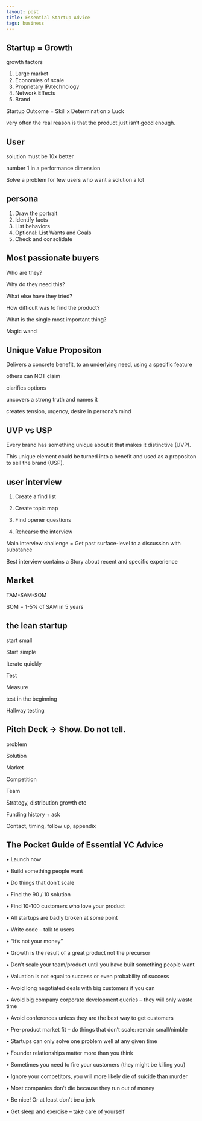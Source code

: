 ```yaml
---
layout: post
title: Essential Startup Advice  
tags: business
---
```


## Startup = Growth

growth factors

1. Large market
2. Economies of scale
3. Proprietary IP/technology
4. Network Effects
5. Brand

Startup Outcome = Skill x Determination x Luck

very often the real reason is that the product just isn’t good enough.


## User

solution must be 10x better

number 1 in a performance dimension

Solve a problem
for few users who
want a solution a lot


## persona
1. Draw the portrait
2. Identify facts
3. List behaviors
4. Optional: List Wants and Goals
5. Check and consolidate

## Most passionate buyers

Who are they?

Why do they need this?

What else have they tried?

How difficult was to find the product?

What is the single most important thing?

Magic wand


## Unique Value Propositon
Delivers a concrete benefit,
to an underlying need, using a
specific feature

others can NOT claim

clarifies options

uncovers a strong truth and names it

creates tension, urgency, desire in persona’s mind

## UVP vs USP
Every brand has something
unique about it that makes it
distinctive (UVP). 

This unique
element could be turned into a
benefit and used as a propositon
to sell the brand (USP).

## user interview
1. Create a find list

2. Create topic map

3. Find opener questions

4. Rehearse the interview

Main interview challenge =
Get past surface-level to a
discussion with substance

Best interview
contains a Story
about recent and specific
experience


## Market

TAM-SAM-SOM

SOM = 1-5% of SAM in 5 years


## the lean startup

start small

Start simple 

Iterate quickly 

Test 

Measure 

test in the beginning

Hallway testing 


## Pitch Deck -> Show. Do not tell.
problem 

Solution 

Market 

Competition

Team 

Strategy, distribution growth etc 

Funding history + ask 

Contact, timing, follow up, appendix 


## The Pocket Guide of Essential YC Advice


• Launch now

• Build something people want

• Do things that don’t scale

• Find the 90 / 10 solution

• Find 10-100 customers who love your product

• All startups are badly broken at some point

• Write code – talk to users

• “It’s not your money”

• Growth is the result of a great product not the precursor

• Don’t scale your team/product until you have built something people want

• Valuation is not equal to success or even probability of success

• Avoid long negotiated deals with big customers if you can

• Avoid big company corporate development queries – they will only waste time

• Avoid conferences unless they are the best way to get customers

• Pre-product market fit – do things that don’t scale: remain small/nimble

• Startups can only solve one problem well at any given time

• Founder relationships matter more than you think

• Sometimes you need to fire your customers (they might be killing you)

• Ignore your competitors, you will more likely die of suicide than murder

• Most companies don’t die because they run out of money

• Be nice! Or at least don’t be a jerk

• Get sleep and exercise – take care of yourself




